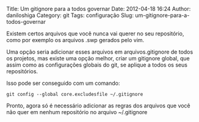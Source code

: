 Title: Um gitignore para a todos governar
Date: 2012-04-18 16:24
Author: daniloshiga
Category: git
Tags: configuração
Slug: um-gitignore-para-a-todos-governar

Existem certos arquivos que você nunca vai querer no seu repositório,
como por exemplo os arquivos .swp gerados pelo vim.

Uma opção seria adicionar esses arquivos em arquivos.gitignore de todos
os projetos, mas existe uma opção melhor, criar um gitignore global, que
assim como as configurações globais do git, se aplique a todos os seus
repositórios.

Isso pode ser conseguido com um comando:

    git config --global core.excludesfile ~/.gitignore

Pronto, agora só é necessário adicionar as regras dos arquivos que você
não quer em nenhum repositório no arquivo \~/.gitignore
